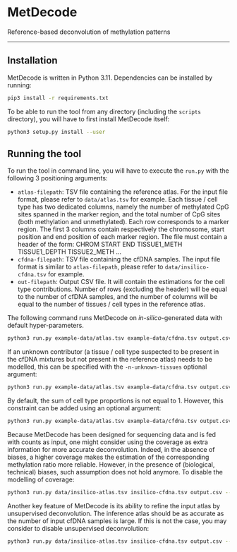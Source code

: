 # MetDecode

Reference-based deconvolution of methylation patterns

---

## Installation

MetDecode is written in Python 3.11. Dependencies can be installed by running:
```bash
pip3 install -r requirements.txt
```

To be able to run the tool from any directory (including the `scripts` directory), you will have to first install MetDecode itself:
```bash
python3 setup.py install --user
```

## Running the tool

To run the tool in command line, you will have to execute the `run.py` with the following 3 positioning arguments:
- `atlas-filepath`: TSV file containing the reference atlas. For the input file format, please refer to `data/atlas.tsv` for example. Each tissue / cell type has two dedicated columns, namely the number of methylated CpG sites spanned in the marker region, and the total number of CpG sites (both methylation and unmethylated). Each row corresponds to a marker region. The first 3 columns contain respectively the chromosome, start position and end position of each marker region. The file must contain a header of the form: CHROM    START   END TISSUE1_METH    TISSUE1_DEPTH   TISSUE2_METH    ...
- `cfdna-filepath`: TSV file containing the cfDNA samples. The input file format is similar to `atlas-filepath`, please refer to `data/insilico-cfdna.tsv` for example.
- `out-filepath`: Output CSV file. It will contain the estimations for the cell type contributions. Number of rows (excluding the header) will be equal to the number of cfDNA samples, and the number of columns will be equal to the number of tissues / cell types in the reference atlas.  

The following command runs MetDecode on _in-silico_-generated data with default hyper-parameters.

```bash
python3 run.py example-data/atlas.tsv example-data/cfdna.tsv output.csv
```

If an unknown contributor (a tissue / cell type suspected to be present in the cfDNA mixtures but not present 
in the reference atlas) needs to be modelled, this can be specified with the `-n-unknown-tissues` optional argument:

```bash
python3 run.py example-data/atlas.tsv example-data/cfdna.tsv output.csv -n-unknown-tissues 1
```

By default, the sum of cell type proportions is not equal to 1. However, this constraint can be added using an optional argument:
```bash
python3 run.py example-data/atlas.tsv example-data/cfdna.tsv output.csv --sum1
```

Because MetDecode has been designed for sequencing data and is fed with counts as input, one might consider using the coverage as extra information for more accurate deconvolution. Indeed, in the absence of biases, a higher coverage makes the estimation of the corresponding methylation ratio more reliable. However, in the presence of (biological, technical) biases, such assumption does not hold anymore. To disable the modelling of coverage:

```bash
python3 run.py data/insilico-atlas.tsv insilico-cfdna.tsv output.csv --no-coverage
```

Another key feature of MetDecode is its ability to refine the input atlas by unsupervised deconvolution. The inference atlas should be as accurate as the number of input cfDNA samples is large. If this is not the case, you may consider to disable unsupervised deconvolution:

```bash
python3 run.py data/insilico-atlas.tsv insilico-cfdna.tsv output.csv --supervised
```

